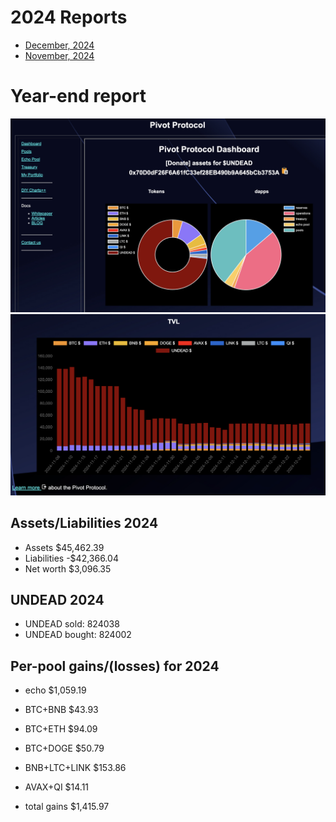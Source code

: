 # 2024 Reports

* [December, 2024](12)
* [November, 2024](11)

# Year-end report

![Assets](imgs/01a-assets.png)
![TVL](imgs/01b-tvl.png)

## Assets/Liabilities 2024 

* Assets $45,462.39 
* Liabilities -$42,366.04 
* Net worth $3,096.35 

## UNDEAD 2024 

* UNDEAD sold: 824038
* UNDEAD bought: 824002

## Per-pool gains/(losses) for 2024 

* echo $1,059.19 
* BTC+BNB $43.93 
* BTC+ETH $94.09 
* BTC+DOGE $50.79 
* BNB+LTC+LINK $153.86 
* AVAX+QI $14.11 

* total gains $1,415.97 

